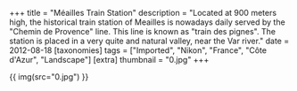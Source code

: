 +++
title = "Méailles Train Station"
description = "Located at 900 meters high, the historical train station of Meailles is nowadays daily served by the \"Chemin de Provence\" line. This line is known as \"train des pignes\". The station is placed in a very quite and natural valley, near the Var river."
date = 2012-08-18
[taxonomies]
tags = ["Imported", "Nikon", "France", "Côte d'Azur", "Landscape"]
[extra]
thumbnail = "0.jpg"
+++

{{ img(src="0.jpg") }}
